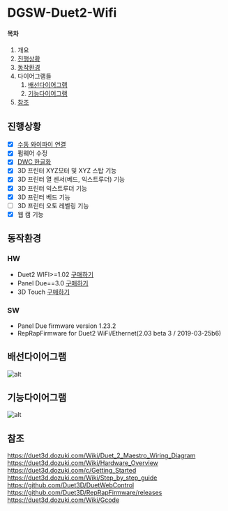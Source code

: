 # DGSW-Duet2-Wifi
#### 목차
1. 개요
1. [진행상황](#진행상황)
1. [동작환경](#동작환경)
1. 다이어그램들
   1. [배선다이어그램](#배선다이어그램)
   1. [기능다이어그램](#기능다이어그램)
1. [참조](#참조)

진행상황
---
- [x] [수동 와이파이 연결](../master/documents/how_to_connect_wifi_with_panel.md)
- [x] 펌웨어 수정
- [x] [DWC 한글화](../master/DWC-Korean/README.md)
- [x] 3D 프린터 XYZ모터 및 XYZ 스탑 기능
- [x] 3D 프린터 열 센서(베드, 익스트루더) 기능
- [x] 3D 프린터 익스트루더 기능
- [x] 3D 프린터 베드 기능
- [ ] 3D 프린터 오토 레벨링 기능
- [x] 웹 캠 기능

동작환경
---
### HW
* Duet2 WIFI>=1.02 [구매하기](https://duet3d.com/DuetWifi)
* Panel Due==3.0 [구매하기](https://duet3d.com/PanelDue)
* 3D Touch [구매하기](https://www.amazon.com/BZ-3D-Leveling-Printers-Precision/dp/B07ZCZP15F/ref=sr_1_2_sspa?dchild=1&keywords=3d+touch&qid=1610678413&sr=8-2-spons&psc=1&spLa=ZW5jcnlwdGVkUXVhbGlmaWVyPUEyRURFMVBLSUlETTNDJmVuY3J5cHRlZElkPUEwODA1OTUxMU5GMlpKSTFPQVBQTiZlbmNyeXB0ZWRBZElkPUEwNDc4MDA2MlQ1VE1TTzZRWkwxQiZ3aWRnZXROYW1lPXNwX2F0ZiZhY3Rpb249Y2xpY2tSZWRpcmVjdCZkb05vdExvZ0NsaWNrPXRydWU=#descriptionAndDetails)
### SW
* Panel Due firmware version 1.23.2 
* RepRapFirmware for Duet2 WiFi/Ethernet(2.03 beta 3 / 2019-03-25b6)


배선다이어그램
---
![alt](https://d17kynu4zpq5hy.cloudfront.net/igi/duet3d/4k56ZjaaAHrTJI6Z.huge)

기능다이어그램
---
![alt](https://d17kynu4zpq5hy.cloudfront.net/igi/duet3d/MZFCa1joZtkrtELh.large)

참조
---
https://duet3d.dozuki.com/Wiki/Duet_2_Maestro_Wiring_Diagram  
https://duet3d.dozuki.com/Wiki/Hardware_Overview  
https://duet3d.dozuki.com/c/Getting_Started  
https://duet3d.dozuki.com/Wiki/Step_by_step_guide  
https://github.com/Duet3D/DuetWebControl  
https://github.com/Duet3D/RepRapFirmware/releases
https://duet3d.dozuki.com/Wiki/Gcode
